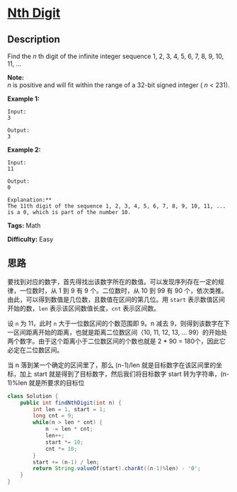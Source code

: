 # [Nth Digit][title]

## Description

Find the _n_ th digit of the infinite integer sequence 1, 2, 3, 4, 5, 6, 7, 8, 9, 10, 11, ...

**Note:**  
_n_ is positive and will fit within the range of a 32-bit signed integer ( _n_ < 231).

**Example 1:**

```
Input:
3

Output:
3
```

**Example 2:**

```
Input:
11

Output:
0

Explanation:**
The 11th digit of the sequence 1, 2, 3, 4, 5, 6, 7, 8, 9, 10, 11, ... is a 0, which is part of the number 10.
```

**Tags:** Math

**Difficulty:** Easy

## 思路

要找到对应的数字，首先得找出该数字所在的数值。可以发现序列存在一定的规律，一位数时，从 1 到 9 有 9 个。二位数时，从 10 到 99 有 90 个，依次类推。由此，可以得到数值是几位数，且数值在区间的第几位。用 `start` 表示数值区间开始的数，`len` 表示该区间数值长度，`cnt` 表示区间数。

设 `n` 为 11，此时 `n` 大于一位数区间的个数范围即 9。n 减去 9，则得到该数字在下一区间距离开始的距离，也就是距离二位数区间（10, 11, 12, 13, ... 99）的开始处两个数字。由于这个距离小于二位数区间的个数也就是 2 * 90 = 180个，因此它必定在二位数区间。

当 n 落到某一个确定的区间里了，那么 (n-1)/len 就是目标数字在该区间里的坐标，加上 start 就是得到了目标数字，然后我们将目标数字 start 转为字符串，(n-1)%len 就是所要求的目标位

``` java
class Solution {
    public int findNthDigit(int n) {
        int len = 1, start = 1;
        long cnt = 9;
        while(n > len * cnt) {
            n -= len * cnt;
            len++;
            start *= 10;
            cnt *= 10;
        }
        start += (n-1) / len;
        return String.valueOf(start).charAt((n-1)%len) - '0';
    }
}
```

[title]: https://leetcode.com/problems/nth-digit
